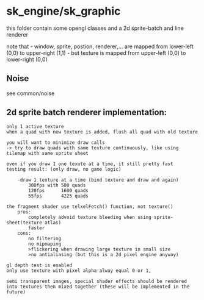 # sk_engine/sk_graphic

this folder contain some opengl classes and a 2d sprite-batch and line renderer

note that 
    - window, sprite, postion, renderer,... are mapped from lower-left (0,0) to upper-right (1,1)
    - but texture is mapped from upper-left (0,0) to lower-right (0,0)
## Noise
see common/noise

## 2d sprite batch renderer implementation:

  
    only 1 active texture
    when a quad with new texture is added, flush all quad with old texture
    
    you will want to minimize draw calls
    -> try to draw quads with same texture continuously, like using tilemap with same sprite sheet
    
    even if you draw 1 one texute at a time, it still pretty fast
    testing result: (only draw, no game logic)

        -draw 1 texture at a time (bind texture and draw and again)
            300fps with 500 quads
            120fps      1600 quads
            55fps       4225 quads

    the fragment shader use telxelFetch() function, not texture()
        pros:
            completely advoid texture bleeding when using sprite-sheet(texture atlas)
            faster
        cons:
            no filtering 
            no mipmaping
            >flickering when drawing large texture in small size
            >no antialiasing (but this is a 2d pixel engine anyway)

    gl depth test is enabled
    only use texture with pixel alpha alway equal 0 or 1,

    semi transparent images, special shader effects should be rendered into textures then mixed together (these will be implemented in the future) 



